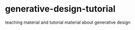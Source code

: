 generative-design-tutorial
==========================

teaching material and tutorial material about generative design
